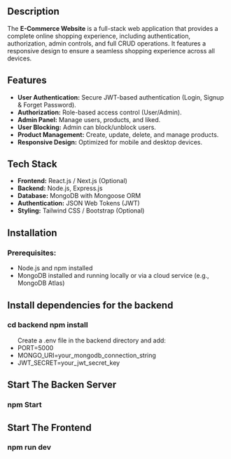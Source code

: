 <h2>Description</h2>
<p>The <strong>E-Commerce Website</strong> is a full-stack web application that provides a complete online shopping experience, including authentication, authorization, admin controls, and full CRUD operations. It features a responsive design to ensure a seamless shopping experience across all devices.</p>

<h2>Features</h2>
<ul>
    <li><strong>User Authentication:</strong> Secure JWT-based authentication (Login, Signup & Forget Password).</li>
    <li><strong>Authorization:</strong> Role-based access control (User/Admin).</li>
    <li><strong>Admin Panel:</strong> Manage users, products, and liked.</li>
    <li><strong>User Blocking:</strong> Admin can block/unblock users.</li>
    <li><strong>Product Management:</strong> Create, update, delete, and manage products.</li>
    <li><strong>Responsive Design:</strong> Optimized for mobile and desktop devices.</li>
</ul>

<h2>Tech Stack</h2>
<ul>
    <li><strong>Frontend:</strong> React.js / Next.js (Optional)</li>
    <li><strong>Backend:</strong> Node.js, Express.js</li>
    <li><strong>Database:</strong> MongoDB with Mongoose ORM</li>
    <li><strong>Authentication:</strong> JSON Web Tokens (JWT)</li>
    <li><strong>Styling:</strong> Tailwind CSS / Bootstrap (Optional)</li>
</ul>

<h2>Installation</h2>
<h3>Prerequisites:</h3>
<ul>
    <li>Node.js and npm installed</li>
    <li>MongoDB installed and running locally or via a cloud service (e.g., MongoDB Atlas)</li>
</ul>

<h2>Install dependencies for the backend</h2>
<h3>cd backend npm install</h3>

<ul>Create a .env file in the backend directory and add:
       <li>PORT=5000</li>
       <li>MONGO_URI=your_mongodb_connection_string</li>
       <li>JWT_SECRET=your_jwt_secret_key</li>
</ul>

<h2>Start The Backen Server</h2>
<h3>npm Start</h3>

<h2>Start The Frontend </h2>
<h3>npm run dev</h3>
